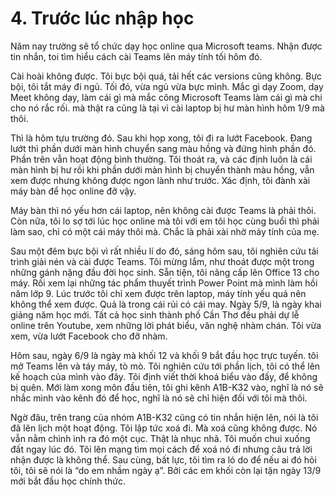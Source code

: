 # 4. Trước lúc nhập học

Năm nay trường sẽ tổ chức dạy học online qua Microsoft teams. Nhận được tin nhắn, toi tìm hiểu cách cài Teams lên máy tính tối hôm đó.

Cài hoài không được. Tôi bực bội quá, tải hết các versions cũng không. Bực bội, tôi tắt máy đi ngủ. Tối đó, vừa ngủ vừa bực mình. Mắc gì dạy Zoom, dạy Meet không dạy, làm cái gì mà mắc công Microsoft Teams làm cái gì mà chi cho nó rắc rối. mà thật ra cũng là tại vì cài laptop bị hư màn hình hôm 1/9 mà thôi.

Thì là hôm tựu trường đó. Sau khi họp xong, tôi đi ra lướt Facebook. Đang lướt thì phần dưới màn hình chuyển sang màu hồng và đứng hình phần đó. Phần trên vẫn hoạt động bình thường. Tôi thoát ra, và các định luôn là cái màn hình bị hư rồi khi phần dưới màn hình bị chuyển thành màu hồng, vẫn xem được nhưng không được ngon lành như trước. Xác định, tôi đành xài máy bàn để học online đỡ vậy.

Máy bàn thì nó yếu hơn cái laptop, nên không cài được Teams là phải thôi. Còn nữa, tôi lo sợ tới lúc học online mà tôi với em tôi học cùng buổi thì phải làm sao, chỉ có một cái máy thôi mà. Chắc là phải xài nhờ máy tính của mẹ.

Sau một đêm bực bội vì rất nhiều lí do đó, sáng hôm sau, tôi nghiên cứu tải trình giải nén và cài được Teams. Tôi mừng lắm, như thoát được một trong những gánh nặng đầu đời học sinh. Sẵn tiện, tôi nâng cấp lên Office 13 cho máy. Rồi xem lại những tác phẩm thuyết trình Power Point mà mình làm hồi năm lớp 9. Lúc trước tôi chỉ xem được trên laptop, máy tính yếu quá nên không thể xem được. Quả là trong cái rủi có cái may.
Ngày 5/9, là ngày khai giảng năm học mới. Tất cả học sinh thành phố Cần Thơ đều phải dự lễ online trên Youtube, xem những lời phát biểu, văn nghệ nhàm chán. Tôi vừa xem, vừa lướt Facebook cho đỡ nhàm.

Hôm sau, ngày 6/9 là ngày mà khối 12 và khối 9 bắt đầu học trực tuyến. tôi mở Teams lên và táy máy, tò mò. Tôi nghiên cứu tới phần lịch, tôi có thể lên kế hoạch của mình vào đây. Tôi định viết thời khoá biểu vào đấy, để không bị quên. Mới làm xong môn đầu tiên, tôi ghi kênh A1B-K32 vào, nghĩ là nó sẽ nhắc mình vào kênh đó để học, nghĩ là nó sẽ chỉ hiện đối với tôi mà thôi.

Ngờ đâu, trên trang của nhóm A1B-K32 cũng có tin nhắn hiện lên, nói là tôi đã lên lịch một hoạt động. Tôi lập tức xoá đi. Mà xoá cũng không được. Nó vẫn nằm chình ình ra đó một cục. Thật là nhục nhã. Tôi muốn chui xuống đất ngay lúc đó. Tôi lên mạng tìm mọi cách để xoá nó đi nhưng câu trả lời nhận được là không thể. Sau cùng, bất lực, tôi tìm ra ló do để nếu ai đó hỏi tôi, tôi sẽ nói là “do em nhầm ngày ạ”. Bởi các em khối còn lại tận ngày 13/9 mới bắt đầu học chính thức.
